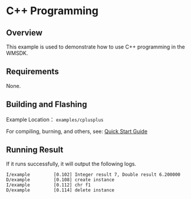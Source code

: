 # C++ Programming

## Overview

This example is used to demonstrate how to use C++ programming in the WMSDK.

## Requirements

None.

## Building and Flashing

Example Location： `examples/cplusplus`

For compiling, burning, and others, see: [Quick Start Guide](https://doc.winnermicro.net/w800/en/2.2-beta.2/get_started/index.html)

## Running Result

If it runs successfully, it will output the following logs.

```
I/example         [0.102] Integer result 7, Double result 6.200000
D/example         [0.108] create instance
I/example         [0.112] chr f1
D/example         [0.114] delete instance
```